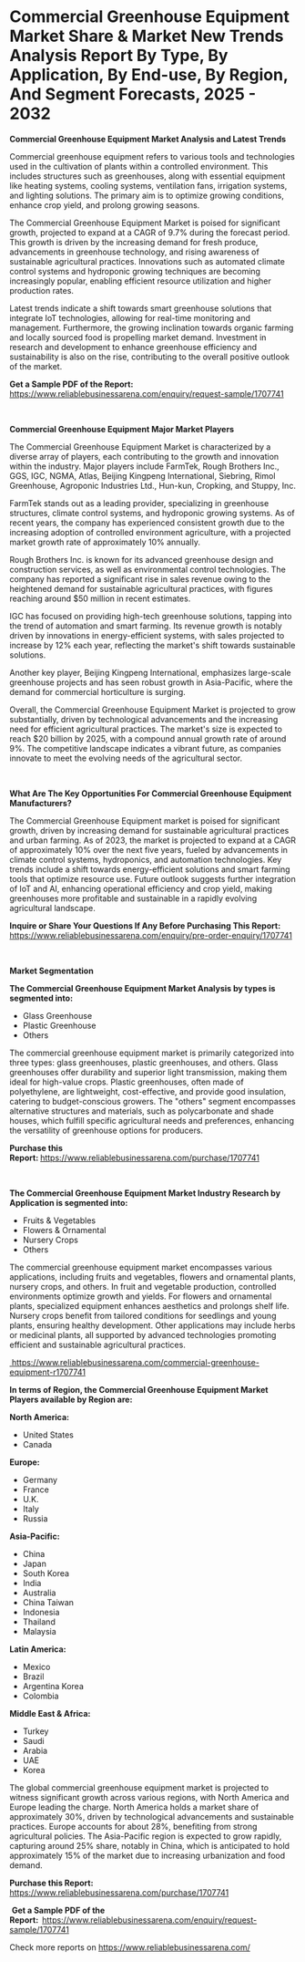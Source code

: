 <p><h1>Commercial Greenhouse Equipment Market Share & Market New Trends Analysis Report By Type, By Application, By End-use, By Region, And Segment Forecasts, 2025 - 2032</h1></p><p><strong>Commercial Greenhouse Equipment Market Analysis and Latest Trends</strong></p>
<p><p>Commercial greenhouse equipment refers to various tools and technologies used in the cultivation of plants within a controlled environment. This includes structures such as greenhouses, along with essential equipment like heating systems, cooling systems, ventilation fans, irrigation systems, and lighting solutions. The primary aim is to optimize growing conditions, enhance crop yield, and prolong growing seasons.</p><p>The Commercial Greenhouse Equipment Market is poised for significant growth, projected to expand at a CAGR of 9.7% during the forecast period. This growth is driven by the increasing demand for fresh produce, advancements in greenhouse technology, and rising awareness of sustainable agricultural practices. Innovations such as automated climate control systems and hydroponic growing techniques are becoming increasingly popular, enabling efficient resource utilization and higher production rates.</p><p>Latest trends indicate a shift towards smart greenhouse solutions that integrate IoT technologies, allowing for real-time monitoring and management. Furthermore, the growing inclination towards organic farming and locally sourced food is propelling market demand. Investment in research and development to enhance greenhouse efficiency and sustainability is also on the rise, contributing to the overall positive outlook of the market.</p></p>
<p><strong>Get a Sample PDF of the Report:&nbsp;</strong> <a href="https://www.reliablebusinessarena.com/enquiry/request-sample/1707741?utm_campaign=1841&utm_medium=2&utm_source=Github&utm_content=ia&utm_term=25032025&utm_id=commercial-greenhouse-equipment">https://www.reliablebusinessarena.com/enquiry/request-sample/1707741</a></p>
<p>&nbsp;</p>
<p><strong>Commercial Greenhouse Equipment Major Market Players</strong></p>
<p><p>The Commercial Greenhouse Equipment Market is characterized by a diverse array of players, each contributing to the growth and innovation within the industry. Major players include FarmTek, Rough Brothers Inc., GGS, IGC, NGMA, Atlas, Beijing Kingpeng International, Siebring, Rimol Greenhouse, Agroponic Industries Ltd., Hun-kun, Cropking, and Stuppy, Inc.</p><p>FarmTek stands out as a leading provider, specializing in greenhouse structures, climate control systems, and hydroponic growing systems. As of recent years, the company has experienced consistent growth due to the increasing adoption of controlled environment agriculture, with a projected market growth rate of approximately 10% annually. </p><p>Rough Brothers Inc. is known for its advanced greenhouse design and construction services, as well as environmental control technologies. The company has reported a significant rise in sales revenue owing to the heightened demand for sustainable agricultural practices, with figures reaching around $50 million in recent estimates.</p><p>IGC has focused on providing high-tech greenhouse solutions, tapping into the trend of automation and smart farming. Its revenue growth is notably driven by innovations in energy-efficient systems, with sales projected to increase by 12% each year, reflecting the market's shift towards sustainable solutions.</p><p>Another key player, Beijing Kingpeng International, emphasizes large-scale greenhouse projects and has seen robust growth in Asia-Pacific, where the demand for commercial horticulture is surging.</p><p>Overall, the Commercial Greenhouse Equipment Market is projected to grow substantially, driven by technological advancements and the increasing need for efficient agricultural practices. The market's size is expected to reach $20 billion by 2025, with a compound annual growth rate of around 9%. The competitive landscape indicates a vibrant future, as companies innovate to meet the evolving needs of the agricultural sector.</p></p>
<p>&nbsp;</p>
<p><strong>What Are The Key Opportunities For Commercial Greenhouse Equipment Manufacturers?</strong></p>
<p><p>The Commercial Greenhouse Equipment market is poised for significant growth, driven by increasing demand for sustainable agricultural practices and urban farming. As of 2023, the market is projected to expand at a CAGR of approximately 10% over the next five years, fueled by advancements in climate control systems, hydroponics, and automation technologies. Key trends include a shift towards energy-efficient solutions and smart farming tools that optimize resource use. Future outlook suggests further integration of IoT and AI, enhancing operational efficiency and crop yield, making greenhouses more profitable and sustainable in a rapidly evolving agricultural landscape.</p></p>
<p><strong>Inquire or Share Your Questions If Any Before Purchasing This Report:</strong> <a href="https://www.reliablebusinessarena.com/enquiry/pre-order-enquiry/1707741?utm_campaign=1841&utm_medium=2&utm_source=Github&utm_content=ia&utm_term=25032025&utm_id=commercial-greenhouse-equipment">https://www.reliablebusinessarena.com/enquiry/pre-order-enquiry/1707741</a></p>
<p>&nbsp;</p>
<p><strong>Market Segmentation</strong></p>
<p><strong>The Commercial Greenhouse Equipment Market Analysis by types is segmented into:</strong></p>
<p><ul><li>Glass Greenhouse</li><li>Plastic Greenhouse</li><li>Others</li></ul></p>
<p><p>The commercial greenhouse equipment market is primarily categorized into three types: glass greenhouses, plastic greenhouses, and others. Glass greenhouses offer durability and superior light transmission, making them ideal for high-value crops. Plastic greenhouses, often made of polyethylene, are lightweight, cost-effective, and provide good insulation, catering to budget-conscious growers. The "others" segment encompasses alternative structures and materials, such as polycarbonate and shade houses, which fulfill specific agricultural needs and preferences, enhancing the versatility of greenhouse options for producers.</p></p>
<p><strong>Purchase this Report:&nbsp;</strong><a href="https://www.reliablebusinessarena.com/purchase/1707741?utm_campaign=1841&utm_medium=2&utm_source=Github&utm_content=ia&utm_term=25032025&utm_id=commercial-greenhouse-equipment">https://www.reliablebusinessarena.com/purchase/1707741</a></p>
<p>&nbsp;</p>
<p><strong>The Commercial Greenhouse Equipment Market Industry Research by Application is segmented into:</strong></p>
<p><ul><li>Fruits & Vegetables</li><li>Flowers & Ornamental</li><li>Nursery Crops</li><li>Others</li></ul></p>
<p><p>The commercial greenhouse equipment market encompasses various applications, including fruits and vegetables, flowers and ornamental plants, nursery crops, and others. In fruit and vegetable production, controlled environments optimize growth and yields. For flowers and ornamental plants, specialized equipment enhances aesthetics and prolongs shelf life. Nursery crops benefit from tailored conditions for seedlings and young plants, ensuring healthy development. Other applications may include herbs or medicinal plants, all supported by advanced technologies promoting efficient and sustainable agricultural practices.</p></p>
<p><a href="https://www.reliablebusinessarena.com/commercial-greenhouse-equipment-r1707741?utm_campaign=1841&utm_medium=2&utm_source=Github&utm_content=ia&utm_term=25032025&utm_id=commercial-greenhouse-equipment">&nbsp;https://www.reliablebusinessarena.com/commercial-greenhouse-equipment-r1707741</a></p>
<p><strong>In terms of Region, the Commercial Greenhouse Equipment Market Players available by Region are:</strong></p>
<p>
    <p> <strong> North America: </strong>
        <ul>
            <li>United States</li>
            <li>Canada</li>
        </ul>
        </p> 
    <p> <strong> Europe: </strong>
        <ul>
            <li>Germany</li>
            <li>France</li>
            <li>U.K.</li>
            <li>Italy</li>
            <li>Russia</li>
        </ul>
        </p> 
    <p> <strong> Asia-Pacific: </strong>
        <ul>
            <li>China</li>
            <li>Japan</li>
            <li>South Korea</li>
            <li>India</li>
            <li>Australia</li>
            <li>China Taiwan</li>
            <li>Indonesia</li>
            <li>Thailand</li>
            <li>Malaysia</li>
        </ul>
        </p> 
    <p> <strong> Latin America: </strong>
        <ul>
            <li>Mexico</li>
            <li>Brazil</li>
            <li>Argentina Korea</li>
            <li>Colombia</li>
        </ul>
        </p> 
    <p> <strong> Middle East & Africa: </strong>
        <ul>
            <li>Turkey</li>
            <li>Saudi</li>
            <li>Arabia</li>
            <li>UAE</li>
            <li>Korea</li>
        </ul>
    </p>
    </p>
<p><p>The global commercial greenhouse equipment market is projected to witness significant growth across various regions, with North America and Europe leading the charge. North America holds a market share of approximately 30%, driven by technological advancements and sustainable practices. Europe accounts for about 28%, benefiting from strong agricultural policies. The Asia-Pacific region is expected to grow rapidly, capturing around 25% share, notably in China, which is anticipated to hold approximately 15% of the market due to increasing urbanization and food demand.</p></p>
<p><strong>Purchase this Report: </strong><a href="https://www.reliablebusinessarena.com/purchase/1707741?utm_campaign=1841&utm_medium=2&utm_source=Github&utm_content=ia&utm_term=25032025&utm_id=commercial-greenhouse-equipment">https://www.reliablebusinessarena.com/purchase/1707741</a></p>
<p>&nbsp;<strong>Get a Sample PDF of the Report:&nbsp;&nbsp;</strong><a href="https://www.reliablebusinessarena.com/enquiry/request-sample/1707741?utm_campaign=1841&utm_medium=2&utm_source=Github&utm_content=ia&utm_term=25032025&utm_id=commercial-greenhouse-equipment">https://www.reliablebusinessarena.com/enquiry/request-sample/1707741</a></p>
<p><strong></strong></p>
<p>Check more reports on <a href="https://www.reliablebusinessarena.com/?utm_campaign=1841&utm_medium=2&utm_source=Github&utm_content=ia&utm_term=25032025&utm_id=commercial-greenhouse-equipment">https://www.reliablebusinessarena.com/</a></p>